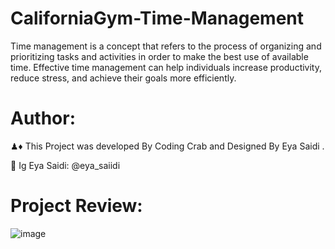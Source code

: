 # CaliforniaGym-Time-Management
Time management is a concept that refers to the process of organizing and prioritizing tasks and activities in order to make the best use of available time. Effective time management can help individuals increase productivity, reduce stress, and achieve their goals more efficiently.

# Author:

♟♦ This Project was developed By Coding Crab and Designed By Eya Saidi .

🔔 Ig Eya Saidi: @eya_saiidi


# Project Review:

![image](https://user-images.githubusercontent.com/121975087/222173228-34075998-b820-4a8c-bbaa-fd8daf1d7f89.png)

